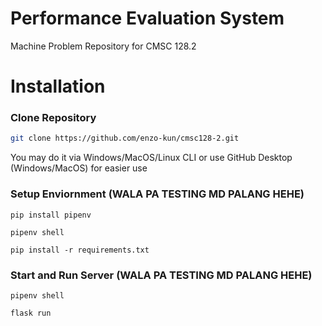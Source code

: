 # Performance Evaluation System

Machine Problem Repository for CMSC 128.2 


# Installation
### Clone Repository

```bash
git clone https://github.com/enzo-kun/cmsc128-2.git
```
You may do it via Windows/MacOS/Linux CLI or use GitHub Desktop (Windows/MacOS) for easier use

### Setup Enviornment (WALA PA TESTING MD PALANG HEHE)
```
pip install pipenv
```

```
pipenv shell
```
```
pip install -r requirements.txt
```

### Start and Run Server (WALA PA TESTING MD PALANG HEHE)
```
pipenv shell
```
```
flask run
```
